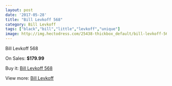 ```yaml
---
layout: post
date: '2017-05-28'
title: "Bill Levkoff 568"
category: Bill Levkoff
tags: ["black","bill","little","levkoff","unique"]
image: http://img.hectodress.com/25438-thickbox_default/bill-levkoff-568.jpg
---
```

Bill Levkoff 568

On Sales: **$179.99**
<a href="https://www.hectodress.com/bill-levkoff/11767-bill-levkoff-568.html"><amp-img layout="responsive" width="600" height="600" src="//img.hectodress.com/25438-thickbox_default/bill-levkoff-568.jpg" alt="Bill Levkoff 568 0" /></a>

Buy it: [Bill Levkoff 568](https://www.hectodress.com/bill-levkoff/11767-bill-levkoff-568.html "Bill Levkoff 568")

View more: [Bill Levkoff](https://www.hectodress.com/184-bill-levkoff "Bill Levkoff")